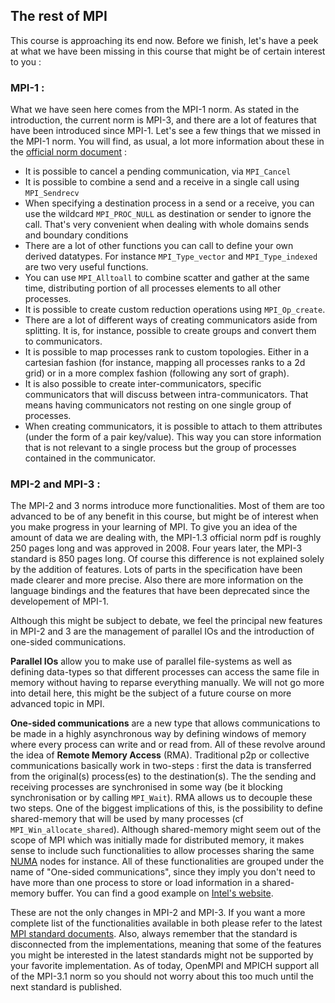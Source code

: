 ## The rest of MPI

This course is approaching its end now. Before we finish, let's have a peek at what we have been missing in this course that might be of certain interest to you :

### MPI-1 :

What we have seen here comes from the MPI-1 norm. As stated in the introduction, the current norm is MPI-3, and there are a lot of features that have been introduced since MPI-1. Let's see a few things that we missed in the MPI-1 norm. You will find, as usual, a lot more information about these in the [official norm document](http://mpi-forum.org/docs/mpi-1.3/mpi-report-1.3-2008-05-30.pdf) :

 * It is possible to cancel a pending communication, via `MPI_Cancel`
 * It is possible to combine a send and a receive in a single call using `MPI_Sendrecv`
 * When specifying a destination process in a send or a receive, you can use the wildcard `MPI_PROC_NULL` as destination or sender to ignore the call. That's very convenient when dealing with whole domains sends and boundary conditions
 * There are a lot of other functions you can call to define your own derived datatypes. For instance `MPI_Type_vector` and `MPI_Type_indexed` are two very useful functions.
 * You can use `MPI_Alltoall` to combine scatter and gather at the same time, distributing portion of all processes elements to all other processes.
 * It is possible to create custom reduction operations using `MPI_Op_create`.
 * There are a lot of different ways of creating communicators aside from splitting. It is, for instance, possible to create groups and convert them to communicators.
 * It is possible to map processes rank to custom topologies. Either in a cartesian fashion (for instance, mapping all processes ranks to a 2d grid) or in a more complex fashion (following any sort of graph).
 * It is also possible to create inter-communicators, specific communicators that will discuss between intra-communicators. That means having communicators not resting on one single group of processes.
 * When creating communicators, it is possible to attach to them attributes (under the form of a pair key/value). This way you can store information that is not relevant to a single process but the group of processes contained in the communicator.

### MPI-2 and MPI-3 :

The MPI-2 and 3 norms introduce more functionalities. Most of them are too advanced to be of any benefit in this course, but might be of interest when you make progress in your learning of MPI. To give you an idea of the amount of data we are dealing with, the MPI-1.3 official norm pdf is roughly 250 pages long and was approved in 2008. Four years later, the MPI-3 standard is 850 pages long. Of course this difference is not explained solely by the addition of features. Lots of parts in the specification have been made clearer and more precise. Also there are more information on the language bindings and the features that have been deprecated since the developement of MPI-1.

Although this might be subject to debate, we feel the principal new features in MPI-2 and 3 are the management of parallel IOs and the introduction of one-sided communications.

**Parallel IOs** allow you to make use of parallel file-systems as well as defining data-types so that different processes can access the same file in memory without having to reparse everything manually. We will not go more into detail here, this might be the subject of a future course on more advanced topic in MPI.

**One-sided communications** are a new type that allows communications to be made in a highly asynchronous way by defining windows of memory where every process can write and or read from. All of these revolve around the idea of **Remote Memory Access** (RMA). Traditional p2p or collective communications basically work in two-steps : first the data is transferred from the original(s) process(es) to the destination(s). The the sending and receiving processes are synchronised in some way (be it blocking synchronisation or by calling `MPI_Wait`). RMA allows us to decouple these two steps. One of the biggest implications of this, is the possibility to define shared-memory that will be used by many processes (cf `MPI_Win_allocate_shared`). Although shared-memory might seem out of the scope of MPI which was initially made for distributed memory, it makes sense to include such functionalities to allow processes sharing the same [NUMA](https://en.wikipedia.org/wiki/Non-uniform_memory_access) nodes for instance. All of these functionalities are grouped under the name of "One-sided communications", since they imply you don't need to have more than one process to store or load information in a shared-memory buffer. You can find a good example on [Intel's website](https://software.intel.com/sites/default/files/managed/eb/54/An_Introduction_to_MPI-3.pdf).


These are not the only changes in MPI-2 and MPI-3. If you want a more complete list of the functionalities available in both please refer to the latest [MPI standard documents](http://mpi-forum.org/docs/). Also, always remember that the standard is disconnected from the implementations, meaning that some of the features you might be interested in the latest standards might not be supported by your favorite implementation. As of today, OpenMPI and MPICH support all of the MPI-3.1 norm so you should not worry about this too much until the next standard is published. 